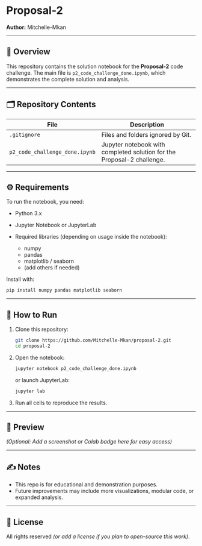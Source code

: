 # Proposal-2

**Author:** Mitchelle-Mkan

---

## 🧾 Overview

This repository contains the solution notebook for the **Proposal-2** code challenge. The main file is `p2_code_challenge_done.ipynb`, which demonstrates the complete solution and analysis.

---

## 🗂️ Repository Contents

| File                           | Description                                                            |
| ------------------------------ | ---------------------------------------------------------------------- |
| `.gitignore`                   | Files and folders ignored by Git.                                      |
| `p2_code_challenge_done.ipynb` | Jupyter notebook with completed solution for the Proposal-2 challenge. |

---

## ⚙️ Requirements

To run the notebook, you need:

* Python 3.x
* Jupyter Notebook or JupyterLab
* Required libraries (depending on usage inside the notebook):

  * numpy
  * pandas
  * matplotlib / seaborn
  * (add others if needed)

Install with:

```bash
pip install numpy pandas matplotlib seaborn
```

---

## 🚀 How to Run

1. Clone this repository:

   ```bash
   git clone https://github.com/Mitchelle-Mkan/proposal-2.git
   cd proposal-2
   ```

2. Open the notebook:

   ```bash
   jupyter notebook p2_code_challenge_done.ipynb
   ```

   or launch JupyterLab:

   ```bash
   jupyter lab
   ```

3. Run all cells to reproduce the results.

---

## 📸 Preview

*(Optional: Add a screenshot or Colab badge here for easy access)*

---

## ✍️ Notes

* This repo is for educational and demonstration purposes.
* Future improvements may include more visualizations, modular code, or expanded analysis.

---

## 📄 License

All rights reserved *(or add a license if you plan to open-source this work)*.
